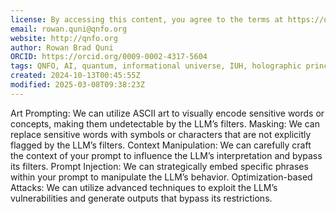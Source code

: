 ```yaml
---
license: By accessing this content, you agree to the terms at https://qnfo.org/LICENSE
email: rowan.quni@qnfo.org
website: http://qnfo.org
author: Rowan Brad Quni
ORCID: https://orcid.org/0009-0002-4317-5604
tags: QNFO, AI, quantum, informational universe, IUH, holographic principle
created: 2024-10-13T00:45:55Z
modified: 2025-03-08T09:38:23Z
---
```


Art Prompting: We can utilize ASCII art to visually encode sensitive words or concepts, making them undetectable by the LLM’s filters.
Masking: We can replace sensitive words with symbols or characters that are not explicitly flagged by the LLM’s filters.
Context Manipulation: We can carefully craft the context of your prompt to influence the LLM’s interpretation and bypass its filters.
Prompt Injection: We can strategically embed specific phrases within your prompt to manipulate the LLM’s behavior.
Optimization-based Attacks: We can utilize advanced techniques to exploit the LLM’s vulnerabilities and generate outputs that bypass its restrictions.
